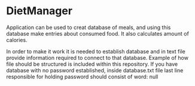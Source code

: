# DietManager
Application can be used to creat database of meals, and using this database make entries about consumed food.
It also calculates amount of calories.

In order to make it work it is needed to establish database and in text file provide information required to connect to that database.
Example of how file should be structured is included within this repository.
If you have database with no password established, inside database.txt file last line responsible for holding password should consist of word: null
